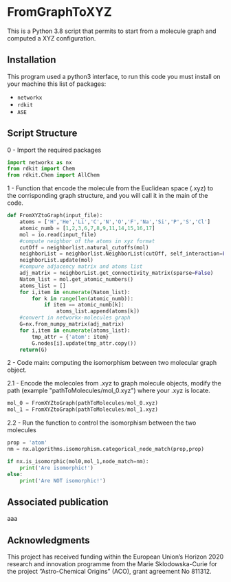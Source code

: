 # FromGraphToXYZ
This is a Python 3.8 script that permits to start from a molecule graph and computed a XYZ configuration.

## Installation

This program used a python3 interface, to run this code you must install on your machine this list of packages:

* ```networkx```
* ```rdkit```
* ```ASE```

## Script Structure

0 - Import the required packages

```python
import networkx as nx
from rdkit import Chem
from rdkit.Chem import AllChem
```

1 - Function that encode the molecule from the Euclidean space (.xyz) to the corrisponding graph structure, and you will call it in the main of the code.

```python
def FromXYZtoGraph(input_file):
    atoms = ['H','He','Li','C','N','O','F','Na','Si','P','S','Cl']
    atomic_numb = [1,2,3,6,7,8,9,11,14,15,16,17]
    mol = io.read(input_file)
    #compute neighbor of the atoms in xyz format
    cutOff = neighborlist.natural_cutoffs(mol)
    neighborList = neighborlist.NeighborList(cutOff, self_interaction=False, bothways=True)
    neighborList.update(mol)
    #compure adjacency matrix and atoms list
    adj_matrix = neighborList.get_connectivity_matrix(sparse=False)
    Natom_list = mol.get_atomic_numbers()
    atoms_list = []
    for i,item in enumerate(Natom_list):
        for k in range(len(atomic_numb)):
            if item == atomic_numb[k]:
                atoms_list.append(atoms[k]) 
    #convert in networkx-molecules graph
    G=nx.from_numpy_matrix(adj_matrix)
    for i,item in enumerate(atoms_list):
        tmp_attr = {'atom': item}
        G.nodes[i].update(tmp_attr.copy())
    return(G)
```
2 - Code main: computing the isomorphism between two molecular graph object.

   2.1 - Encode the molecoles from .xyz to graph molecule objects, modify the path (example "pathToMolecules/mol_0.xyz") where your .xyz is locate.
```python
mol_0 = FromXYZtoGraph(pathToMolecules/mol_0.xyz)
mol_1 = FromXYZtoGraph(pathToMolecules/mol_1.xyz)
```

   2.2 - Run the function to control the isomorphism between the two molecules

```python
prop = 'atom'
nm = nx.algorithms.isomorphism.categorical_node_match(prop,prop)

if nx.is_isomorphic(mol0,mol_1,node_match=nm):
    print('Are isomorphic!')
else:
    print('Are NOT isomorphic!')
```

## Associated publication
aaa

## Acknowledgments
This project has received funding within the European Union’s Horizon 2020 research and innovation programme from the Marie Sklodowska-Curie for the project ”Astro-Chemical Origins” (ACO), grant agreement No 811312.
